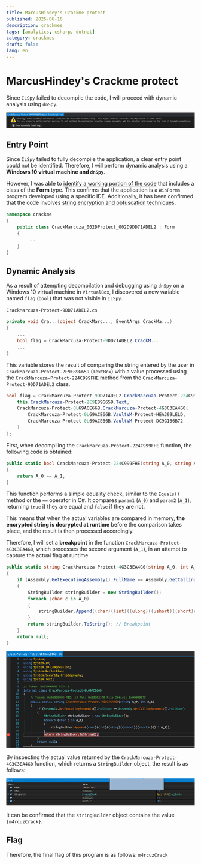 ```yaml
---
title: MarcusHindey's Crackme protect
published: 2025-06-16
description: crackmes
tags: [analytics, csharp, dotnet]
category: crackmes
draft: false
lang: en
---
```

# MarcusHindey's Crackme protect

Since `ILSpy` failed to decompile the code, I will proceed with dynamic analysis using `dnSpy`.

<img src="decompile_failed.png">

## Entry Point
Since `ILSpy` failed to fully decompile the application, a clear entry point could not be identified. Therefore, I will perform dynamic analysis using a **Windows 10 virtual machine and `dnSpy`**.

However, I was able to <u>identify a working portion of the code</u> that includes a class of the **Form** type. This confirms that the application is a `WinForms` program developed using a specific IDE. Additionally, it has been confirmed that the code involves <u>string encryption and obfuscation techniques</u>.

```cs
namespace crackme
{
    public class CrackMarcuza_002DProtect_002D9DD71ADEL2 : Form
    {
        ...
    }
}
```

## Dynamic Analysis
As a result of attempting decompilation and debugging using `dnSpy` on a Windows 10 virtual machine in `VirtualBox`, I discovered a new variable named `flag` (`bool`) that was not visible in `ILSpy`.

`CrackMarcuza-Protect-9DD71ADEL2.cs`
```cs
private void Cra...(object CrackMarc..., EventArgs CrackMa...)
{
    ...
    bool flag = CrackMarcuza-Protect-9DD71ADEL2.CrackM...
    ...
}
```

This variable stores the result of comparing the string entered by the user in `CrackMarcuza-Protect-2E9E89G659` (`TextBox`) with a value processed using the `CrackMarcuza-Protect-224C999FHE` method from the `CrackMarcuza-Protect-9DD71ADEL2` class.

```cs
bool flag = CrackMarcuza-Protect-9DD71ADEL2.CrackMarcuza-Protect-224C999FHE(
    this.CrackMarcuza-Protect-2E9E89G659.Text,
    CrackMarcuza-Protect-0L69ACE66B.CrackMarcuza-Protect-4G3C3EA4G0(
        CrackMarcuza-Protect-0L69ACE66B.VaultVM-Protect-HEA399LELD,
        CrackMarcuza-Protect-0L69ACE66B.VaultVM-Protect-DC9G166B72
    )
);
```

First, when decompiling the `CrackMarcuza-Protect-224C999FHE` function, the following code is obtained:
```cs
public static bool CrackMarcuza-Protect-224C999FHE(string A_0, string A_1)
{
    return A_0 == A_1;
}
```

This function performs a simple equality check, similar to the `Equals()` method or the `==` operator in C#. It compares `param1` (`A_0`) and `param2` (`A_1`), returning `true` if they are equal and `false` if they are not.

This means that when the actual variables are compared in memory, **the encrypted string is decrypted at runtime** before the comparison takes place, and the result is then processed accordingly.

Therefore, I will set a **breakpoint** in the function `CrackMarcuza-Protect-4G3C3EA4G0`, which processes the second argument (`A_1`), in an attempt to capture the actual flag at runtime.

```cs
public static string CrackMarcuza-Protect-4G3C3EA4G0(string A_0, int A_1)
{
    if (Assembly.GetExecutingAssembly().FullName == Assembly.GetCallingAssembly().FullName)
    {
        StringBuilder stringBuilder = new StringBuilder();
        foreach (char c in A_0)
        {
            stringBuilder.Append((char)((int)((ulong)((ushort)((short)c))) ^ A_1));
        }
        return stringBuilder.ToString(); // Breakpoint
    }
    return null;
}
```

<img src="breakpoint.png">

By inspecting the actual value returned by the `CrackMarcuza-Protect-4G3C3EA4G0` function, which returns a `StringBuilder` object, the result is as follows:

<img src="debug_result.png">

It can be confirmed that the `stringBuilder` object contains the value `{m4rcuzCrack}`.

## Flag
Therefore, the final flag of this program is as follows: `m4rcuzCrack`
